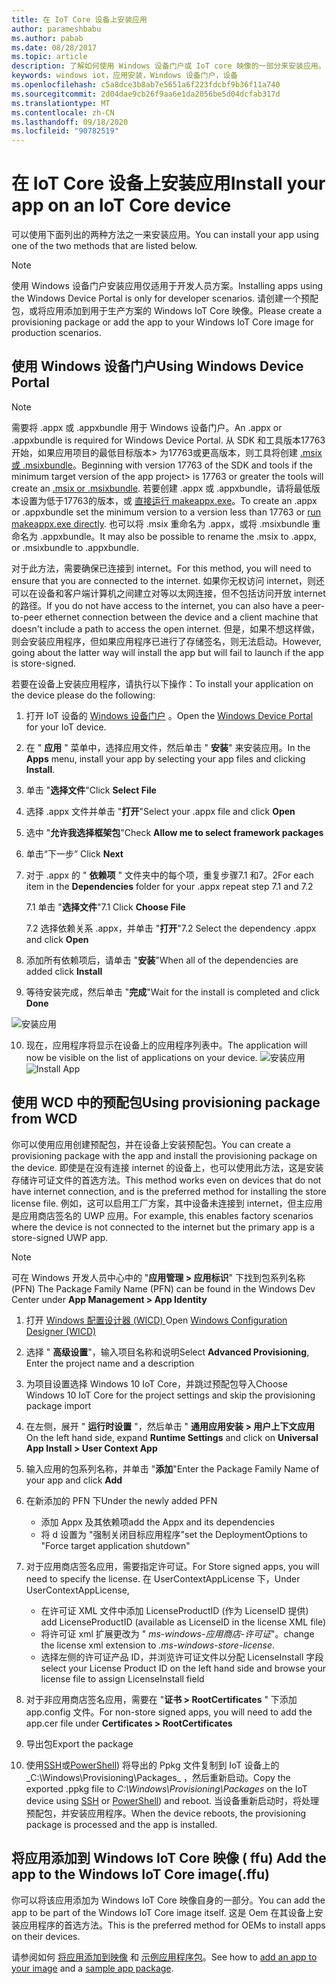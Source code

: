 ```yaml
---
title: 在 IoT Core 设备上安装应用
author: parameshbabu
ms.author: pabab
ms.date: 08/28/2017
ms.topic: article
description: 了解如何使用 Windows 设备门户或 IoT core 映像的一部分来安装应用。
keywords: windows iot，应用安装，Windows 设备门户，设备
ms.openlocfilehash: c5a8dce3b8ab7e5651a6f223fdcbf9b36f11a740
ms.sourcegitcommit: 2d04dae9cb26f9aa6e1da2056be5d04dcfab317d
ms.translationtype: MT
ms.contentlocale: zh-CN
ms.lasthandoff: 09/18/2020
ms.locfileid: "90782519"
---
```

# <a name="install-your-app-on-an-iot-core-device"></a><span data-ttu-id="71060-104">在 IoT Core 设备上安装应用</span><span class="sxs-lookup"><span data-stu-id="71060-104">Install your app on an IoT Core device</span></span>
<span data-ttu-id="71060-105">可以使用下面列出的两种方法之一来安装应用。</span><span class="sxs-lookup"><span data-stu-id="71060-105">You can install your app using one of the two methods that are listed below.</span></span>

> [!NOTE]
> <span data-ttu-id="71060-106">使用 Windows 设备门户安装应用仅适用于开发人员方案。</span><span class="sxs-lookup"><span data-stu-id="71060-106">Installing apps using the Windows Device Portal is only for developer scenarios.</span></span>
> <span data-ttu-id="71060-107">请创建一个预配包，或将应用添加到用于生产方案的 Windows IoT Core 映像。</span><span class="sxs-lookup"><span data-stu-id="71060-107">Please create a provisioning package or add the app to your Windows IoT Core image for production scenarios.</span></span>

## <a name="using-windows-device-portal"></a><span data-ttu-id="71060-108">使用 Windows 设备门户</span><span class="sxs-lookup"><span data-stu-id="71060-108">Using Windows Device Portal</span></span>

> [!NOTE]
> <span data-ttu-id="71060-109">需要将 .appx 或 .appxbundle 用于 Windows 设备门户。</span><span class="sxs-lookup"><span data-stu-id="71060-109">An .appx or .appxbundle is required for Windows Device Portal.</span></span> <span data-ttu-id="71060-110">从 SDK 和工具版本17763开始，如果应用项目的最低目标版本> 为17763或更高版本，则工具将创建 [.msix 或 .msixbundle](https://developercommunity.visualstudio.com/content/problem/391934/makeappx-now-creates-msix-files-instead-of-appx.html)。</span><span class="sxs-lookup"><span data-stu-id="71060-110">Beginning with version 17763 of the SDK and tools if the minimum target version of the app project> is 17763 or greater the tools will create an [.msix or .msixbundle](https://developercommunity.visualstudio.com/content/problem/391934/makeappx-now-creates-msix-files-instead-of-appx.html).</span></span>
> <span data-ttu-id="71060-111">若要创建 .appx 或 .appxbundle，请将最低版本设置为低于17763的版本，或 [直接运行 makeappx.exe](https://docs.microsoft.com/windows/desktop/appxpkg/make-appx-package--makeappx-exe-#command-line-syntax)。</span><span class="sxs-lookup"><span data-stu-id="71060-111">To create an .appx or .appxbundle set the minimum version to a version less than 17763 or [run makeappx.exe directly](https://docs.microsoft.com/windows/desktop/appxpkg/make-appx-package--makeappx-exe-#command-line-syntax).</span></span> <span data-ttu-id="71060-112">也可以将 .msix 重命名为 .appx，或将 .msixbundle 重命名为 .appxbundle。</span><span class="sxs-lookup"><span data-stu-id="71060-112">It may also be possible to rename the .msix to .appx, or .msixbundle to .appxbundle.</span></span>

<span data-ttu-id="71060-113">对于此方法，需要确保已连接到 internet。</span><span class="sxs-lookup"><span data-stu-id="71060-113">For this method, you will need to ensure that you are connected to the internet.</span></span> <span data-ttu-id="71060-114">如果你无权访问 internet，则还可以在设备和客户端计算机之间建立对等以太网连接，但不包括访问开放 internet 的路径。</span><span class="sxs-lookup"><span data-stu-id="71060-114">If you do not have access to the internet, you can also have a peer-to-peer ethernet connection between the device and a client machine that doesn't include a path to access the open internet.</span></span> <span data-ttu-id="71060-115">但是，如果不想这样做，则会安装应用程序，但如果应用程序已进行了存储签名，则无法启动。</span><span class="sxs-lookup"><span data-stu-id="71060-115">However, going about the latter way will install the app but will fail to launch if the app is store-signed.</span></span>

<span data-ttu-id="71060-116">若要在设备上安装应用程序，请执行以下操作：</span><span class="sxs-lookup"><span data-stu-id="71060-116">To install your application on the device please do the following:</span></span>

1. <span data-ttu-id="71060-117">打开 IoT 设备的 [Windows 设备门户](https://docs.microsoft.com/windows/iot-core/manage-your-device/deviceportal) 。</span><span class="sxs-lookup"><span data-stu-id="71060-117">Open the [Windows Device Portal](https://docs.microsoft.com/windows/iot-core/manage-your-device/deviceportal) for your IoT device.</span></span>

2. <span data-ttu-id="71060-118">在 " **应用** " 菜单中，选择应用文件，然后单击 " **安装**" 来安装应用。</span><span class="sxs-lookup"><span data-stu-id="71060-118">In the **Apps** menu, install your app by selecting your app files and clicking **Install**.</span></span>

3. <span data-ttu-id="71060-119">单击 "**选择文件**"</span><span class="sxs-lookup"><span data-stu-id="71060-119">Click **Select File**</span></span>

4. <span data-ttu-id="71060-120">选择 .appx 文件并单击 "**打开**"</span><span class="sxs-lookup"><span data-stu-id="71060-120">Select your .appx file and click **Open**</span></span>

5. <span data-ttu-id="71060-121">选中 "**允许我选择框架包**"</span><span class="sxs-lookup"><span data-stu-id="71060-121">Check **Allow me to select framework packages**</span></span>

6. <span data-ttu-id="71060-122">单击“下一步” </span><span class="sxs-lookup"><span data-stu-id="71060-122">Click **Next**</span></span>

7. <span data-ttu-id="71060-123">对于 .appx 的 " **依赖项** " 文件夹中的每个项，重复步骤7.1 和7。2</span><span class="sxs-lookup"><span data-stu-id="71060-123">For each item in the **Dependencies** folder for your .appx repeat step 7.1 and 7.2</span></span>

    <span data-ttu-id="71060-124">7.1 单击 "**选择文件**"</span><span class="sxs-lookup"><span data-stu-id="71060-124">7.1 Click **Choose File**</span></span>

    <span data-ttu-id="71060-125">7.2 选择依赖关系 .appx，并单击 "**打开**"</span><span class="sxs-lookup"><span data-stu-id="71060-125">7.2 Select the dependency .appx and click **Open**</span></span>

8. <span data-ttu-id="71060-126">添加所有依赖项后，请单击 "**安装**"</span><span class="sxs-lookup"><span data-stu-id="71060-126">When all of the dependencies are added click **Install**</span></span>

9. <span data-ttu-id="71060-127">等待安装完成，然后单击 "**完成**"</span><span class="sxs-lookup"><span data-stu-id="71060-127">Wait for the install is completed and click **Done**</span></span>

 ![安装应用](../media/AppInstaller/install-app.gif)

10. <span data-ttu-id="71060-129">现在，应用程序将显示在设备上的应用程序列表中。</span><span class="sxs-lookup"><span data-stu-id="71060-129">The application will now be visible on the list of applications on your device.</span></span>
 <span data-ttu-id="71060-130">![安装应用](../media/AppInstaller/install-app.gif)</span><span class="sxs-lookup"><span data-stu-id="71060-130">![Install App](../media/AppInstaller/install-app.gif)</span></span>


## <a name="using-provisioning-package-from-wcd"></a><span data-ttu-id="71060-131">使用 WCD 中的预配包</span><span class="sxs-lookup"><span data-stu-id="71060-131">Using provisioning package from WCD</span></span>
<span data-ttu-id="71060-132">你可以使用应用创建预配包，并在设备上安装预配包。</span><span class="sxs-lookup"><span data-stu-id="71060-132">You can create a provisioning package with the app and install the provisioning package on the device.</span></span> <span data-ttu-id="71060-133">即使是在没有连接 internet 的设备上，也可以使用此方法，这是安装存储许可证文件的首选方法。</span><span class="sxs-lookup"><span data-stu-id="71060-133">This method works even on devices that do not have internet connection, and is the preferred method for installing the store license file.</span></span> <span data-ttu-id="71060-134">例如，这可以启用工厂方案，其中设备未连接到 internet，但主应用是应用商店签名的 UWP 应用。</span><span class="sxs-lookup"><span data-stu-id="71060-134">For example, this enables factory scenarios where the device is not connected to the internet but the primary app is a store-signed UWP app.</span></span>

> [!NOTE]
> <span data-ttu-id="71060-135">可在 Windows 开发人员中心中的 "**应用管理 > 应用标识**" 下找到包系列名称 (PFN) </span><span class="sxs-lookup"><span data-stu-id="71060-135">The Package Family Name (PFN) can be found in the Windows Dev Center under **App Management > App Identity**</span></span>

1. <span data-ttu-id="71060-136">打开 [Windows 配置设计器 (WICD) ](https://docs.microsoft.com/windows/configuration/provisioning-packages/provisioning-install-icd)</span><span class="sxs-lookup"><span data-stu-id="71060-136">Open [Windows Configuration Designer (WICD)](https://docs.microsoft.com/windows/configuration/provisioning-packages/provisioning-install-icd)</span></span>

2. <span data-ttu-id="71060-137">选择 " **高级设置**"，输入项目名称和说明</span><span class="sxs-lookup"><span data-stu-id="71060-137">Select **Advanced Provisioning**, Enter the project name and a description</span></span>

3. <span data-ttu-id="71060-138">为项目设置选择 Windows 10 IoT Core，并跳过预配包导入</span><span class="sxs-lookup"><span data-stu-id="71060-138">Choose Windows 10 IoT Core for the project settings and skip the provisioning package import</span></span>

4. <span data-ttu-id="71060-139">在左侧，展开 " **运行时设置** "，然后单击 " **通用应用安装 > 用户上下文应用**</span><span class="sxs-lookup"><span data-stu-id="71060-139">On the left hand side, expand **Runtime Settings** and click on **Universal App Install > User Context App**</span></span>

5. <span data-ttu-id="71060-140">输入应用的包系列名称，并单击 "**添加**"</span><span class="sxs-lookup"><span data-stu-id="71060-140">Enter the Package Family Name of your app and click **Add**</span></span>

6. <span data-ttu-id="71060-141">在新添加的 PFN 下</span><span class="sxs-lookup"><span data-stu-id="71060-141">Under the newly added PFN</span></span>
    - <span data-ttu-id="71060-142">添加 Appx 及其依赖项</span><span class="sxs-lookup"><span data-stu-id="71060-142">add the Appx and its dependencies</span></span>
    - <span data-ttu-id="71060-143">将 d 设置为 "强制关闭目标应用程序"</span><span class="sxs-lookup"><span data-stu-id="71060-143">set the DeploymentOptions to "Force target application shutdown"</span></span>

7. <span data-ttu-id="71060-144">对于应用商店签名应用，需要指定许可证。</span><span class="sxs-lookup"><span data-stu-id="71060-144">For Store signed apps, you will need to specify the license.</span></span> <span data-ttu-id="71060-145">在 UserContextAppLicense 下，</span><span class="sxs-lookup"><span data-stu-id="71060-145">Under UserContextAppLicense,</span></span>
    - <span data-ttu-id="71060-146">在许可证 XML 文件中添加 LicenseProductID (作为 LicenseID 提供) </span><span class="sxs-lookup"><span data-stu-id="71060-146">add LicenseProductID (available as LicenseID in the license XML file)</span></span>
    - <span data-ttu-id="71060-147">将许可证 xml 扩展更改为 " *ms-windows-应用商店-许可证*"。</span><span class="sxs-lookup"><span data-stu-id="71060-147">change the license xml extension to *.ms-windows-store-license*.</span></span>
    - <span data-ttu-id="71060-148">选择左侧的许可证产品 ID，并浏览许可证文件以分配 LicenseInstall 字段</span><span class="sxs-lookup"><span data-stu-id="71060-148">select your License Product ID on the left hand side and browse your license file to assign LicenseInstall field</span></span>

8. <span data-ttu-id="71060-149">对于非应用商店签名应用，需要在 "**证书 > RootCertificates** " 下添加 app.config 文件。</span><span class="sxs-lookup"><span data-stu-id="71060-149">For non-store signed apps, you will need to add the app.cer file under **Certificates > RootCertificates**</span></span> 

9. <span data-ttu-id="71060-150">导出包</span><span class="sxs-lookup"><span data-stu-id="71060-150">Export the package</span></span>

10. <span data-ttu-id="71060-151">使用[SSH](../connect-your-device/SSH.md)或[PowerShell](../connect-your-device/powershell.md)) 将导出的 Ppkg 文件复制到 IoT 设备上的_C:\Windows\Provisioning\Packages_ ，然后重新启动。</span><span class="sxs-lookup"><span data-stu-id="71060-151">Copy the exported .ppkg file to _C:\Windows\Provisioning\Packages_ on the IoT device using [SSH](../connect-your-device/SSH.md) or [PowerShell](../connect-your-device/powershell.md)) and reboot.</span></span> <span data-ttu-id="71060-152">当设备重新启动时，将处理预配包，并安装应用程序。</span><span class="sxs-lookup"><span data-stu-id="71060-152">When the device reboots, the provisioning package is processed and the app is installed.</span></span>


## <a name="add-the-app-to-the-windows-iot-core-imageffu"></a><span data-ttu-id="71060-153">将应用添加到 Windows IoT Core 映像 ( ffu) </span><span class="sxs-lookup"><span data-stu-id="71060-153">Add the app to the Windows IoT Core image(.ffu)</span></span>
<span data-ttu-id="71060-154">你可以将该应用添加为 Windows IoT Core 映像自身的一部分。</span><span class="sxs-lookup"><span data-stu-id="71060-154">You can add the app to be part of the Windows IoT Core image itself.</span></span>
<span data-ttu-id="71060-155">这是 Oem 在其设备上安装应用程序的首选方法。</span><span class="sxs-lookup"><span data-stu-id="71060-155">This is the preferred method for OEMs to install apps on their devices.</span></span>

<span data-ttu-id="71060-156">请参阅如何 [将应用添加到映像](https://docs.microsoft.com/windows-hardware/manufacture/iot/deploy-your-app-with-a-standard-board) 和 [示例应用程序包](https://github.com/ms-iot/iot-adk-addonkit/tree/master/Workspace/Source-arm/Packages/Appx.IoTCoreDefaultApp)。</span><span class="sxs-lookup"><span data-stu-id="71060-156">See how to [add an app to your image](https://docs.microsoft.com/windows-hardware/manufacture/iot/deploy-your-app-with-a-standard-board) and a [sample app package](https://github.com/ms-iot/iot-adk-addonkit/tree/master/Workspace/Source-arm/Packages/Appx.IoTCoreDefaultApp).</span></span>

